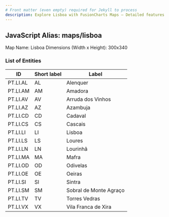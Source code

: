 ```yaml
---
# Front matter (even empty) required for Jekyll to process
description: Explore Lisboa with FusionCharts Maps – Detailed features for seamless integration. Try now & enhance your data visualization today! 
---
```


## JavaScript Alias: maps/lisboa

Map Name: Lisboa
Dimensions (Width x Height): 300x340





### List of Entities

ID | Short label | Label
---|---|---|
PT.LI.AL|AL|Alenquer
PT.LI.AM|AM|Amadora
PT.LI.AV|AV|Arruda dos Vinhos
PT.LI.AZ|AZ|Azambuja
PT.LI.CD|CD|Cadaval
PT.LI.CS|CS|Cascais
PT.LI.LI|LI|Lisboa
PT.LI.LS|LS|Loures
PT.LI.LN|LN|Lourinhã
PT.LI.MA|MA|Mafra
PT.LI.OD|OD|Odivelas
PT.LI.OE|OE|Oeiras
PT.LI.SI|SI|Sintra
PT.LI.SM|SM|Sobral de Monte Agraço
PT.LI.TV|TV|Torres Vedras
PT.LI.VX|VX|Vila Franca de Xira

